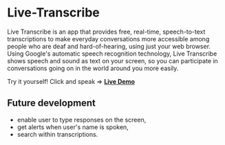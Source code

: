 # Live-Transcribe
Live Transcribe is an app that provides free, real-time, speech-to-text transcriptions to make everyday conversations more accessible among people who are deaf 
and hard-of-hearing, using just your web browser. Using Google's automatic speech recognition technology, Live Transcribe shows speech and sound 
as text on your screen, so you can participate in conversations going on in the world around you more easily.  

Try it yourself! Click and speak => [**Live Demo**](https://mariiaromaniuk.github.io/Live-Transcribe/)  

## Future development
- enable user to type responses on the screen, 
- get alerts when user's name is spoken, 
- search within transcriptions.
